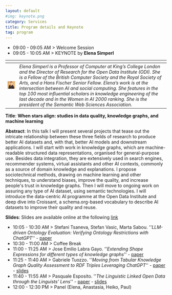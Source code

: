 ```yaml
---
layout: default
#img: keynote.png
category: Services
title: Program details and Keynote
tag: program
---
```

- 09:00 - 09:05 AM > Welcome Session
- 09:05 - 10:05 AM > KEYNOTE by **Elena Simperl** 

| <span style="display: none" /> | <span style="display: none" /> |
| --- | --- |
| <img class="organizers" src="assets/Elena-Simperl.jpg" width="200">| _Elena Simperl is a Professor of Computer at King’s College London and the Director of Research for the Open Data Institute (ODI). She is a Fellow of the British Computer Society and the Royal Society of Arts, and a Hans Fischer Senior Fellow. Elena’s work is at the intersection between AI and social computing. She features in the top 100 most influential scholars in knowledge engineering of the last decade and in the Women in AI 2000 ranking. She is the president of the Semantic Web Sciences Association._|

**Title**: **When stars align: studies in data quality, knowledge graphs, and machine learning**

**Abstract**: In this talk I will present several projects that tease out the intricate relationship between these three fields of research to produce better AI datasets and, with that, better AI models and downstream applications. I will start with work in knowledge graphs, which are machine-readable structured data representations, organised for general-purpose use. Besides data integration, they are extensively used in search engines, recommender systems, virtual assistants and other AI contexts, commonly as a source of domain knowledge and explanations. I propose sociotechnical methods, drawing on machine learning and other techniques, to understand biases, improve the quality, and increase people's trust in knowledge graphs. Then I will move to ongoing work on assuring any type of AI dataset, using semantic technologies. I will introduce the data-centric AI programme at the Open Data Institute and deep dive into Croissant, a schema.org-based vocabulary to describe AI datasets to improve their quality and reuse.

**Slides**: Slides are available online at the following [link](https://www.slideshare.net/slideshow/when-stars-align-studies-in-data-quality-knowledge-graphs-and-machine-learning/269397197)

- 10:05 - 10:30 AM > Stefani Tsaneva, Stefan Vasic, Marta Sabou. ''*LLM-driven Ontology Evaluation: Verifying Ontology Restrictions with ChatGPT*'' - [paper](assets/paper_1.pdf) 
- 10:30 - 11:00 AM > Coffee Break
- 11:00 - 11:25 AM > Jose Emilio Labra Gayo. ''*Extending Shape Expressions for different types of knowledge graphs*'' - [paper](assets/paper_2.pdf) 
- 11:25 - 11:40 AM > Gabriele Tuozzo. ''*Moving from Tabular Knowledge Graph Quality Assessment to RDF Triples Leveraging ChatGPT*'' - [paper](assets/paper_3.pdf) - [slides](assets/slides_3.pdf) 
- 11:40 - 11:55 AM > Pasquale Esposito. ''*The Linguistic Linked Open Data through the Linguists' Lens*'' - [paper](assets/paper_4.pdf) - [slides](assets/slides_4.pdf) 
- 12:00 - 12:30 PM > Panel (Elena, Anastasia, Heiko, Paul)